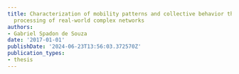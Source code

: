 ```yaml
---
title: Characterization of mobility patterns and collective behavior through the analytical
  processing of real-world complex networks
authors:
- Gabriel Spadon de Souza
date: '2017-01-01'
publishDate: '2024-06-23T13:56:03.372570Z'
publication_types:
- thesis
---
```

